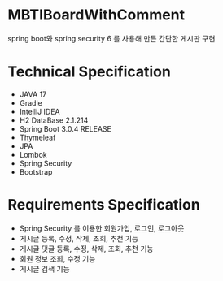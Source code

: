 # MBTIBoardWithComment
spring boot와 spring security 6 를 사용해 만든 간단한 게시판 구현

# Technical Specification
- JAVA 17
- Gradle
- IntelliJ IDEA
- H2 DataBase 2.1.214
- Spring Boot 3.0.4 RELEASE
- Thymeleaf
- JPA
- Lombok
- Spring Security
- Bootstrap

# Requirements Specification
- Spring Security 를 이용한 회원가입, 로그인, 로그아웃
- 게시글 등록, 수정, 삭제, 조회, 추천 기능
- 게시글 댓글 등록, 수정, 삭제, 조회, 추천 기능
- 회원 정보 조회, 수정 기능
- 게시글 검색 기능
